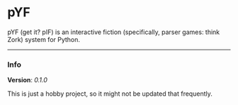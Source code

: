 # pYF
pYF (get it? pIF) is an interactive fiction (specifically, parser games: think Zork) system for Python.

---
### Info
**Version**: *0.1.0*

This is just a hobby project, so it might not be updated that frequently.
